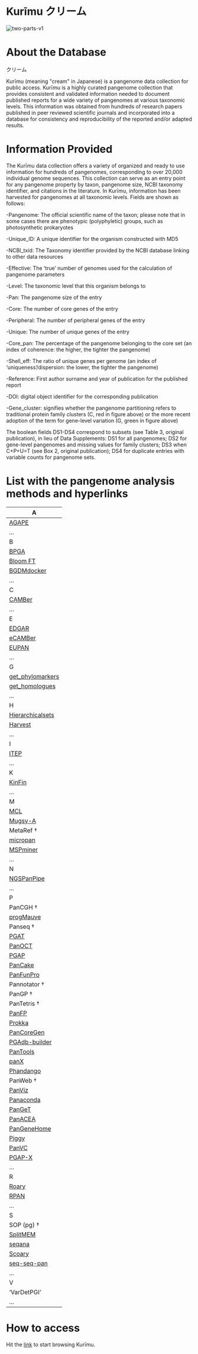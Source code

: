 # Kurīmu クリーム
![two-parts-v1](https://github.com/alexanmv/try1.github.io/assets/56640707/46531437-4246-4217-a932-07d81712711b)

# About the Database

クリーム


Kurīmu (meaning "cream" in Japanese) is a pangenome data collection for public access. Kurīmu is a highly curated pangenome collection that provides consistent and validated information needed to document published reports for a wide variety of pangenomes at various taxonomic levels. This information was obtained from hundreds of research papers published in peer reviewed scientific journals and incorporated into a database for consistency and reproducibility of the reported and/or adapted results.


# Information Provided

The Kurīmu data collection offers a variety of organized and ready to use information for hundreds of pangenomes, corresponding to over 20,000 individual genome sequences. This collection can serve as an entry point for any pangenome property by taxon, pangenome size, NCBI taxonomy identifier, and citations in the literature. In Kurīmu, information has been harvested for pangenomes at all taxonomic levels. Fields are shown as follows:

-Pangenome: The official scientific name of the taxon; please note that in some cases there are phenotypic (polyphyletic) groups, such as photosynthetic prokaryotes

-Unique_ID: A unique identifier for the organism constructed with MD5

-NCBI_txid: The Taxonomy identifier provided by the NCBI database linking to other data resources

-Effective: The ‘true’ number of genomes used for the calculation of pangenome parameters

-Level: The taxonomic level that this organism belongs to

-Pan: The pangenome size of the entry

-Core: The number of core genes of the entry

-Peripheral: The number of peripheral genes of the entry

-Unique: The number of unique genes of the entry

-Core_pan: The percentage of the pangenome belonging to the core set (an index of coherence: the higher, the tighter the pangenome)

-Shell_eff: The ratio of unique genes per genome (an index of ‘uniqueness’/dispersion: the lower, the tighter the pangenome)

-Reference: First author surname and year of publication for the published report

-DOI: digital object identifier for the corresponding publication

-Gene_cluster: signifies whether the pangenome partitioning refers to traditional protein family clusters (C, red in figure above) or the more recent adoption of the term for gene-level variation (G, green in figure above)

The boolean fields DS1-DS4 correspond to subsets (see Table 3, original publication), in lieu of Data Supplements: DS1 for all pangenomes; DS2 for gene-level pangenomes and missing values for family clusters; DS3 when C+P+U=T (see Box 2, original publication); DS4 for duplicate entries with variable counts for pangenome sets.


# List with the pangenome analysis methods and hyperlinks

|A                                             |                                                                                       
| -------------------------------------------- |                                            
|[AGAPE](https://github.com/yeastgenome/AGAPE) |                                      
|...|                                      
|B|                                        
|[BPGA](https://sourceforge.net/projects/bpgatool/)|                                 
|[Bloom FT](https://github.com/GuillaumeHolley/BloomFilterTrie)|                     
|[BGDMdocker](https://github.com/cgwyx/debian_prokka_panx_antismash_biodocker/)|                                          
|...|                                                                                  
|C|                                                                                   
|[CAMBer](http://bioputer.mimuw.edu.pl/camber/)|                                      
|...|                                                                                 
|E|                                                                                    
|[EDGAR](https://www.uni-giessen.de/de/fbz/fb08/Inst/bioinformatik/software/EDGAR)|   
|[eCAMBer](http://bioputer.mimuw.edu.pl/ecamber/)|                                    
|[EUPAN](https://cgm.sjtu.edu.cn/eupan/index.html)|                                   
|...|                                                                                 
|G|                                                                                   
|[get_phylomarkers](https://github.com/vinuesa/get_phylomarkers)|                      
|[get_homologues](https://github.com/eead-csic-compbio/get_homologues)|                
|...| 
|H|
|[Hierarchicalsets](https://cran.r-project.org/web/packages/hierarchicalSets/index.html)|
|[Harvest](https://github.com/marbl/harvest)|
|...|
|I|
|[ITEP](https://hood-price.isbscience.org/)|
|...|
|K|
|[KinFin](https://github.com/DRL/kinfin)|
|...|
|M|
|[MCL](http://micans.org/mcl/)|
|[Mugsy-A](https://mugsy.sourceforge.net/)|
|MetaRef †|
|[micropan](https://cran.r-project.org/web/packages/micropan/index.html)|
|[MSPminer](https://www.enterome.com/downloads/)|
|...|
|N|
|[NGSPanPipe](https://github.com/Biomedinformatics/NGSPanPipe)|
|...|
|P|
|PanCGH †|
|[progMauve](https://darlinglab.org/mauve/mauve.html)|
|Panseq †|
|[PGAT](http://tools.uwgenomics.org/pgat/)|
|[PanOCT](https://sourceforge.net/projects/panoct/)|
|[PGAP](https://sourceforge.net/projects/pgap/)|
|[PanCake](https://bitbucket.org/CorinnaErnst/pancake/wiki/Home)|
|[PanFunPro](https://zenodo.org/record/7583)|
|Pannotator †|
|PanGP †|
|PanTetris †|
|[PanFP](https://github.com/srjun/PanFP)|
|[Prokka](http://www.vicbioinformatics.com/software.prokka.shtml)|
|[PanCoreGen](https://sourceforge.net/projects/pancoregen1/)|
|[PGAdb-builder](http://wgmlstdb.imst.nsysu.edu.tw/)|
|[PanTools](https://github.com/sheikhizadeh/pantools)|
|[panX](https://pangenome.org/)|
|[Phandango](https://github.com/jameshadfield/phandango)|
|PanWeb †|
|[PanViz](https://github.com/thomasp85/PanViz)|
|[Panaconda](https://github.com/aswarren/pangenome_graphs)|
|[PanGeT](https://github.com/PanGeTv1/PanGeT)|
|[PanACEA](https://github.com/JCVenterInstitute/PanACEA/)|
|[PanGeneHome](https://pangenehome.lmge.uca.fr/)|
|[Piggy](https://github.com/harry-thorpe/piggy)|
|[PanVC](https://gitlab.com/dvalenzu/PanVC)|
|[PGAP-X](https://pgapx.zhaopage.com/)|
|...|
|R|
|[Roary](http://sanger-pathogens.github.io/Roary/)|
|[RPAN](http://cgm.sjtu.edu.cn/3kricedb/)|
|...|
|S|
|SOP (pg) †|
|[SplitMEM](https://sourceforge.net/projects/splitmem/)|
|[seqana](https://www.uni-ulm.de/en/in/institute-of-theoretical-computer-science/research/seqana.html)|
|[Scoary](https://github.com/AdmiralenOla/Scoary)|
|[seq-seq-pan](https://gitlab.com/rki_bioinformatics/seq-seq-pan)|
|...|
|V|
|‘VarDetPGI’|
|...|

# How to access

Hit the [link](http://pangenome.s3-website-us-east-1.amazonaws.com/pangenome.html) to start browsing Kurīmu.

